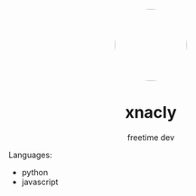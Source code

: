 <p align="center">
    <img style="border-radius: 100px" width="128" height="128" src="https://cdn.discordapp.com/avatars/417699816836169728/8ea8764772217e66ce7b7f9c3dd1561e.png?size=2048">
</p>
<h1 align="center">xnacly</h1>
<p align="center">freetime dev</p>

Languages: 
- python
- javascript
<!--
**xNaCly/xNaCly** is a ✨ _special_ ✨ repository because its `README.md` (this file) appears on your GitHub profile.

-->
